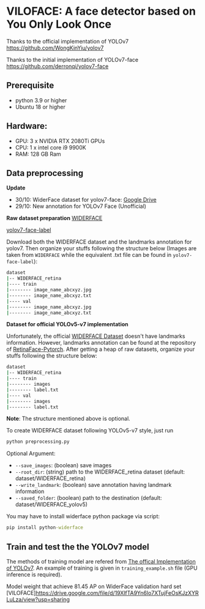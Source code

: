 # VILOFACE: A face detector based on You Only Look Once

Thanks to the official implementation of YOLOv7 https://github.com/WongKinYiu/yolov7


Thanks to the initial implementation of YOLOv7-face https://github.com/derronqi/yolov7-face

## Prerequisite
* python 3.9 or higher
* Ubuntu 18 or higher

## Hardware:
* GPU: 3 x NVIDIA RTX 2080Ti GPUs
* CPU: 1 x intel core i9 9900K
* RAM: 128 GB Ram

## Data preprocessing

**Update**
* 30/10: WiderFace dataset for yolov7-face: [Google Drive](https://drive.google.com/file/d/1JH6GOM8QDQwNCkHbTej7Fq54B-mWdZ4M/view?usp=share_link)
* 29/10: New annotation for YOLOv7 Face (Unofficial)

**Raw dataset preparation**
[WIDERFACE](http://shuoyang1213.me/WIDERFACE/)

[yolov7-face-label](https://drive.google.com/file/d/1FsZ0ACah386yUufi0E_PVsRW_0VtZ1bd/view?usp=sharing)

Download both the WIDERFACE dataset and the landmarks annotation for yolov7. Then organize your stuffs following the structure below (Images are taken from ```WIDERFACE``` while the equivalent .txt file can be found in ```yolov7-face-label```):
```bat
dataset
|-- WIDERFACE_retina
|---- train
|-------- image_name_abcxyz.jpg
|-------- image_name_abcxyz.txt
|---- val
|-------- image_name_abcxyz.jpg
|-------- image_name_abcxyz.txt
```

**Dataset for official YOLOv5-v7 implementation**

Unfortunately, the official [WIDERFACE Dataset](http://shuoyang1213.me/WIDERFACE/) doesn't have landmarks information. However, landmarks annotation can be found at the repository of [RetinaFace-Pytorch](https://github.com/biubug6/Pytorch_Retinaface). After getting a heap of raw datasets, organize your stuffs following the structure below:
```bat
dataset
|-- WIDERFACE_retina
|---- train
|-------- images
|-------- label.txt
|---- val
|-------- images
|-------- label.txt
```
**Note**: The structure mentioned above is optional.

To create WIDERFACE dataset following YOLOv5-v7 style, just run
```bat
python preprocessing.py
```
Optional Argument:

* ```--save_images```: (boolean) save images
* ```--root_dir```: (string) path to the WIDERFACE_retina dataset (default: dataset/WIDERFACE_retina)
* ```--write_landmark```: (boolean) save annotation having landmark information
* ```--saved_folder```: (boolean) path to the destination (default: dataset/WIDERFACE_yolov5)

You may have to install widerface python package via script:
```bat
pip install python-widerface
```

## Train and test the the YOLOv7 model
The methods of training model are refered from [The offical Implementation of YOLOv7](https://github.com/WongKinYiu/yolov7). An example of training is given in ```training_example.sh``` file (GPU inference is required). 

Model weight that achieve 81.45 AP on WiderFace validation hard set
[VILOFACE]https://drive.google.com/file/d/19XlfTA9Yn6lo7XTujFeOsKJzXYRLuLza/view?usp=sharing
